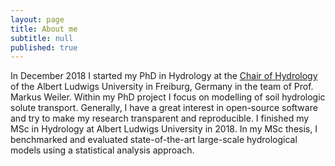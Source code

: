 ```yaml
---
layout: page
title: About me
subtitle: null
published: true
---
```


In December 2018 I started my PhD in Hydrology at the [Chair of Hydrology](http://www.hydro.uni-freiburg.de/) of the Albert Ludwigs University in Freiburg, Germany in the team of Prof. Markus Weiler. Within my PhD project I focus on modelling of soil hydrologic solute transport. Generally, I have a great interest in open-source software and try to make my research transparent and reproducible.
I finished my MSc in Hydrology at Albert Ludwigs University in 2018. In my MSc thesis, I benchmarked and evaluated state-of-the-art large-scale hydrological models using a statistical analysis approach.
